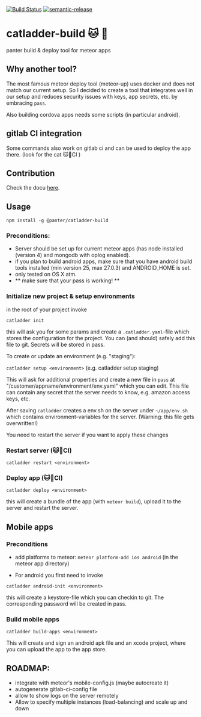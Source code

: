 [![Build Status](https://travis-ci.org/panter/catladder-build.svg?branch=master)](https://travis-ci.org/panter/catladder-build) [![semantic-release](https://img.shields.io/badge/%20%20%F0%9F%93%A6%F0%9F%9A%80-semantic--release-e10079.svg)](https://github.com/semantic-release/semantic-release)

# catladder-build 🐱 🔧

panter build & deploy tool for meteor apps

## Why another tool?

The most famous meteor deploy tool (meteor-up) uses docker and does not match our current setup.
So I decided to create a tool that integrates well in our setup and
reduces security issues with keys, app secrets, etc. by embracing `pass`.

Also building cordova apps needs some scripts (in particular android).

## gitlab CI integration

Some commands also work on gitlab ci and can be used to deploy the app there. (look for the cat 🐱🔧CI )

## Contribution

Check the docu [here](CONTRIBUTING.md).

## Usage

`npm install -g @panter/catladder-build`

### Preconditions:

- Server should be set up for current meteor apps (has node installed (version 4) and mongodb with oplog enabled).
- if you plan to build android apps, make sure that you have android build tools installed (min version 25, max 27.0.3) and ANDROID_HOME is set.
- only tested on OS X atm.
- ** make sure that your pass is working! **

### Initialize new project & setup environments

in the root of your project invoke

`catladder init`

this will ask you for some params and create a `.catladder.yaml`-file which stores the configuration for the project.
You can (and should) safely add this file to git. Secrets will be stored in pass.

To create or update an environment (e.g. "staging"):

`catladder setup <environment>` (e.g. catladder setup staging)

This will ask for additional properties and create a new file in `pass` at "/customer/appname/environment/env.yaml"
which you can edit. This file can contain any secret that the server needs to know, e.g. amazon access keys, etc.

After saving `catladder` creates a env.sh on the server under `~/app/env.sh` which contains
environment-variables for the server. (Warning: this file gets overwritten!)

You need to restart the server if you want to apply these changes

### Restart server (🐱🔧CI)

`catladder restart <environment>`

### Deploy app (🐱🔧CI)

`catladder deploy <environment>`

this will create a bundle of the app (with `meteor build`), upload it to the server and restart the server.

## Mobile apps

### Preconditions

- add platforms to meteor: `meteor platform-add ios android` (in the meteor app directory)

- For android you first need to invoke

`catladder android-init <environment>`

this will create a keystore-file which you can checkin to git. The corresponding password will be created in pass.

### Build mobile apps

`catladder build-apps <environment>`

This will create and sign an android apk file and an xcode project, where you can upload the app to the app store.

## ROADMAP:

- integrate with meteor's mobile-config.js (maybe autocreate it)
- autogenerate gitlab-ci-config file
- allow to show logs on the server remotely
- Allow to specify multiple instances (load-balancing) and scale up and down
